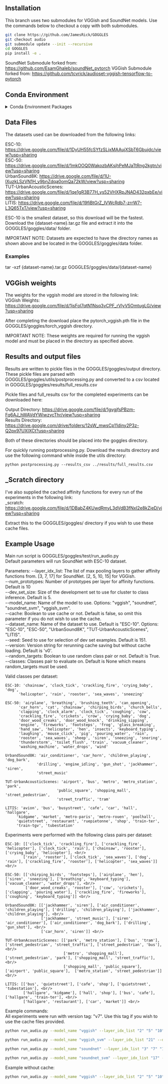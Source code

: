 ## Installation
This branch uses two submodules for VGGish and SoundNet models. Use the commands below to checkout a copy with both submodules.

```bash
git clone https://github.com/JamesRick/GOGGLES
git checkout audio
git submodule update --init --recursive
cd GOGGLES
pip install -e .
```

SoundNet Submodule forked from: https://github.com/EsamGhaleb/soundNet_pytorch
VGGish Submodule forked from: https://github.com/tcvrick/audioset-vggish-tensorflow-to-pytorch

## Conda Environment
<details>
<summary>Conda Environment Packages</summary>
    \_libgcc_mutex             0.1                        main
    args                      0.1.0                    pypi_0    pypi
    audioread                 2.1.8                    pypi_0    pypi
    bzip2                     1.0.8                h516909a_1    conda-forge
    ca-certificates           2019.9.11            hecc5488_0    conda-forge
    certifi                   2019.9.11                py37_0    conda-forge
    cffi                      1.13.2           py37h8022711_0    conda-forge
    chardet                   3.0.4                    pypi_0    pypi
    clint                     0.5.1                    pypi_0    pypi
    cycler                    0.10.0                   pypi_0    pypi
    decorator                 4.4.1                    pypi_0    pypi
    gettext                   0.19.8.1          hc5be6a0_1002    conda-forge
    goggles                   0.1                       dev_0    <develop>
    idna                      2.8                      pypi_0    pypi
    imageio                   2.6.1                    pypi_0    pypi
    joblib                    0.14.0                   pypi_0    pypi
    kiwisolver                1.1.0                    pypi_0    pypi
    libblas                   3.8.0               14_openblas    conda-forge
    libcblas                  3.8.0               14_openblas    conda-forge
    libffi                    3.2.1             he1b5a44_1006    conda-forge
    libflac                   1.3.1             hf484d3e_1002    conda-forge
    libgcc-ng                 9.1.0                hdf63c60_0
    libgfortran-ng            7.3.0                hdf63c60_2    conda-forge
    liblapack                 3.8.0               14_openblas    conda-forge
    libllvm8                  8.0.1                hc9558a2_0    conda-forge
    libogg                    1.3.2             h14c3975_1001    conda-forge
    libopenblas               0.3.7                h6e990d7_3    conda-forge
    librosa                   0.7.1                    pypi_0    pypi
    libsndfile                1.0.28            hf484d3e_1000    conda-forge
    libstdcxx-ng              9.1.0                hdf63c60_0
    libvorbis                 1.3.5             h14c3975_1001    conda-forge
    llvmlite                  0.30.0           py37h8b12597_1    conda-forge
    matplotlib                3.1.1                    pypi_0    pypi
    ncurses                   6.1               hf484d3e_1002    conda-forge
    networkx                  2.4                      pypi_0    pypi
    numba                     0.46.0           py37hb3f55d8_1    conda-forge
    numpy                     1.17.4                   pypi_0    pypi
    openssl                   1.1.1d               h516909a_0    conda-forge
    pafy                      0.5.4                    pypi_0    pypi
    pandas                    0.25.3                   pypi_0    pypi
    pillow                    6.2.1                    pypi_0    pypi
    pip                       19.3.1                   py37_0    conda-forge
    pycparser                 2.19                     pypi_0    pypi
    pyparsing                 2.4.5                    pypi_0    pypi
    pysoundfile               0.10.2                  py_1001    conda-forge
    python                    3.7.3                h33d41f4_1    conda-forge
    python-dateutil           2.8.1                    pypi_0    pypi
    pytz                      2019.3                   pypi_0    pypi
    pywavelets                1.1.1                    pypi_0    pypi
    readline                  8.0                  hf8c457e_0    conda-forge
    requests                  2.22.0                   pypi_0    pypi
    resampy                   0.2.2                      py_0    conda-forge
    scikit-image              0.16.2                   pypi_0    pypi
    scikit-learn              0.21.3                   pypi_0    pypi
    scipy                     1.3.2            py37h921218d_0    conda-forge
    seaborn                   0.9.0                    pypi_0    pypi
    setuptools                41.6.0                   py37_1    conda-forge
    six                       1.13.0                   py37_0    conda-forge
    sk-video                  1.1.8                    pypi_0    pypi
    sox                       1.3.3                    pypi_0    pypi
    sqlite                    3.30.1               hcee41ef_0    conda-forge
    tk                        8.6.9             hed695b0_1003    conda-forge
    torch                     1.3.0                    pypi_0    pypi
    torchaudio                0.3.1                    pypi_0    pypi
    torchvision               0.4.1                    pypi_0    pypi
    tqdm                      4.38.0                   pypi_0    pypi
    urllib3                   1.25.7                   pypi_0    pypi
    wheel                     0.33.6                   py37_0    conda-forge
    xz                        5.2.4             h14c3975_1001    conda-forge
    youtube-dl                2019.11.5                pypi_0    pypi
    zlib                      1.2.11            h516909a_1006    conda-forge
<br/>

torchaudio is not required. <br/>
python version 3.7 was used. <br/>
You might experience issues with the soundfile module. Typical solutions involve downloading libsndfile. <br/>
If you are using anaconda3 try "conda install -c conda-forge soundfile" or "conda install -c conda-forge libsndfile" <br/>
If not use "sudo apt-get install libsndfile" or "sudo apt-get install libsndfile-dev" to download the appropriate package that is required by the soundfile module.
</details>


## Data Files
The datasets used can be downloaded from the following links:

ESC-10: https://drive.google.com/file/d/1DyUH55fcSYfzSLjxMAAujXSbT6Gbujdc/view?usp=sharing <br/>
ESC-50: https://drive.google.com/file/d/1mkOOQ0WakozbAKsjhPeMJaTtRng2kgtn/view?usp=sharing <br/>
UrbanSound8K: https://drive.google.com/file/d/1U-lXuzkLSzVN1H_y9bnZdqa0omQa72kW/view?usp=sharing <br/>
TUT-UrbanAcousticScenes: https://drive.google.com/file/d/1qe1gR3B77H_ys52VHXRpJNAD432pxbEe/view?usp=sharing <br/>
LITIS: https://drive.google.com/file/d/19fiBtGrZ_IVWcRdb7-zrrW7-L3Q65TxT/view?usp=sharing <br/>

ESC-10 is the smallest dataset, so this download will be the fastest. <br/>
Download the {dataset-name}.tar.gz file and extract it into the GOGGLES/goggles/data/ folder. <br/>

IMPORTANT NOTE: Datasets are expected to have the directory names as shown above and be located in the GOGGLES/goggles/data folder.

### Examples
tar -xzf {dataset-name}.tar.gz GOGGLES/goggles/data/{dataset-name}

## VGGish weights
The weights for the vggish model are stored in the following link: <br/>
VGGish Weights: https://drive.google.com/file/d/1jsFol7qtN1Nsq3vCPF_rVlyV5OmtugLG/view?usp=sharing <br/>

After completing the download place the pytorch_vggish.pth file in the GOGGLES/goggles/torch_vggish directory. <br/>

IMPORTANT NOTE: These weights are required for running the vggish model and must be placed in the directory as specified above. <br/>

## Results and output files
Results are written to pickle files in the GOGGLES/goggles/output directory. <br/>
These pickle files are parsed with GOGGLES/goggles/utils/postprocessing.py and converted to a csv located in GOGGLES/goggles/results/full_results.csv

Pickle files and full_results csv for the completed experiments can be downloaded here:

Output Directory: https://drive.google.com/file/d/1gvgjfsPBzm-Fq6AJ_hWAVdYWiwzycThr/view?usp=sharing <br/>
Results Directory: https://drive.google.com/drive/folders/12sW_mwsCp11diny2P3z-Q2px97UXIXCt?usp=sharing <br/>

Both of these directories should be placed into the goggles directory.

For quickly running postprocessing.py. Download the results directory and use the following command while inside the utils directory:

    python postprocessing.py --results_csv ../results/full_results.csv

## \_Scratch directory
I've also supplied the cached affinity functions for every run of the experiments in the following link: <br/>
\_scratch: https://drive.google.com/file/d/1DBabZ4KUwdRmyL3dVdB3fNxI2e8kZieD/view?usp=sharing <br/>

Extract this to the GOGGLES/goggles/ directory if you wish to use these cache files.

## Example Usage
Main run script is GOGGLES/goggles/test/run_audio.py <br/>
Default parameters will run SoundNet with ESC-10 dataset. <br/>

Parameters:
--layer_idx_list: The list of max pooling layers to gather affinity functions from. [3, 7, 17] for SoundNet. [2, 5, 10, 15] for VGGish. <br/>
--num_prototypes: Number of prototypes per layer for affinity functions. Default is 10 <br/>
--dev_set_size:   Size of the development set to use for cluster to class inference. Default is 5. <br/>
--model_name:     Name of the model to use. Options: "vggish", "soundnet", "soundnet_svm", "vggish_svm". <br/>
--cache:          Boolean to use cache or not. Default is false, so omit this parameter if you do not wish to use the cache. <br/>
--dataset_name:   Name of the dataset to use. Default is "ESC-10". Options: "ESC-10", "ESC-50", "UrbanSound8K", "TUT-UrbanAcousticScenes", "LITIS". <br/>
--seed:           Seed to use for selection of dev set examples. Default is 151. <br/>
--version:        Version string for rerunning cache saving but without cache loading. Default is 'v0'. <br/>
--random_targets: Boolean to use random class pair or not. Default is True. <br/>
--classes:        Classes pair to evaluate on. Default is None which means random_targets must be used. <br/>

Valid classes per dataset: <br/>

    ESC-10: 'chainsaw', 'clock_tick', 'crackling_fire', 'crying_baby', 'dog',
          'helicopter', 'rain', 'rooster', 'sea_waves', 'sneezing'

    ESC-50: 'airplane', 'breathing', 'brushing_teeth', 'can_opening',
          'car_horn', 'cat', 'chainsaw', 'chirping_birds', 'church_bells',
          'clapping', 'clock_alarm', 'clock_tick', 'coughing', 'cow',
          'crackling_fire', 'crickets', 'crow', 'crying_baby', 'dog',
          'door_wood_creaks', 'door_wood_knock', 'drinking_sipping',
          'engine', 'fireworks', 'footsteps', 'frog', 'glass_breaking',
          'hand_saw', 'helicopter', 'hen', 'insects', 'keyboard_typing',
          'laughing', 'mouse_click', 'pig', 'pouring_water', 'rain',
          'rooster', 'sea_waves', 'sheep', 'siren', 'sneezing', 'snoring',
          'thunderstorm', 'toilet_flush', 'train', 'vacuum_cleaner',
          'washing_machine', 'water_drops', 'wind'

    UrbandSound8K: 'air_conditioner', 'car_horn', 'children_playing', 'dog_bark',
                  'drilling', 'engine_idling', 'gun_shot', 'jackhammer', 'siren',
                  'street_music'

    TUT-UrbanAcousticScenes: 'airport', 'bus', 'metro', 'metro_station', 'park',
                           'public_square', 'shopping_mall', 'street_pedestrian',
                           'street_traffic', 'tram'

    LITIS: 'avion', 'bus', 'busystreet', 'cafe', 'car', 'hall', 'hallgare',
         'kidgame', 'market', 'metro-paris', 'metro-rouen', 'poolhall',
         'quietstreet', 'restaurant', 'ruepietonne', 'shop', 'train-ter',
         'train-tgv', 'tubestation'

Experiments were performed with the following class pairs per dataset: <br/>

    ESC-10: [['clock_tick', 'crackling_fire'], ['crackling_fire', 'helicopter'], ['clock_tick', 'rain'], ['chainsaw', 'rooster'], ['crying_baby', 'helicopter'], <br/>
            ['rain', 'rooster'], ['clock_tick', 'sea_waves'], ['dog', 'rain'], ['crackling_fire', 'rooster'], ['helicopter', 'sea_waves']] <br/>

    ESC-50: [['chirping_birds', 'footsteps'], ['airplane', 'hen'], ['siren', 'sneezing'], ['breathing', 'keyboard_typing'], ['vacuum_cleaner', 'water_drops'], <br/>
             ['door_wood_creaks', 'rooster'], ['cow', 'crickets'], ['clapping', 'pouring_water'], ['crackling_fire', 'fireworks'], ['coughing', 'keyboard_typing']] <br/>

    UrbandSound8K: [['jackhammer', 'siren'], ['air_conditioner', 'children_playing'], ['drilling', 'children_playing'], ['jackhammer', 'children_playing'], <br/>
                    ['jackhammer', 'street_music'], ['siren', 'air_conditioner'], ['air_conditioner', 'dog_bark'], ['drilling', 'gun_shot'], <br/>
                    ['car_horn', 'siren']] <br/>

    TUT-UrbanAcousticScenes: [['park', 'metro_station'], ['bus', 'tram'], ['street_pedestrian', 'street_traffic'], ['street_pedestrian', 'bus'], <br/>
                              ['metro', 'shopping_mall'], ['street_pedestrian', 'park'], ['shopping_mall', 'street_traffic'], <br/>
                              ['shopping_mall', 'public_square'], ['airport', 'public_square'],  ['metro_station', 'street_pedestrian']] <br/>

    LITIS: [['bus', 'quietstreet'], ['cafe', 'shop'], ['quietstreet', 'tubestation'], <br/>
            ['hallgare', 'kidgame'], ['hall', 'shop'], ['bus', 'cafe'], ['hallgare', 'train-ter'], <br/>
            ['hallgare', 'restaurant'], ['car', 'market']] <br/>

Example commands: <br/>
All experiments were run with version tag: "v7". Use this tag if you wish to use the cache files provided. <br/>
```bash
python run_audio.py --model_name "vggish" --layer_idx_list "2" "5" "10" "15" --dataset_name "ESC-10" --num_prototypes 5 --dev_set_size 5 --classes "chainsaw" "crackling_fire" --seed 1 --cache 1 --version "v7"
```
```bash
python run_audio.py --model_name "vggish_svm" --layer_idx_list "21" --dataset_name "ESC-10" --dev_set_size 5 --classes "chainsaw" "crackling_fire" --seed 1 --cache 1 --version "v7"
```
```bash
python run_audio.py --model_name "soundnet" --layer_idx_list "3" "7" "17" --dataset_name "ESC-10" --num_prototypes 5 --dev_set_size 5 --classes "chainsaw" "crackling_fire" --seed 1 --cache 1 --version "v7"
```
```bash
python run_audio.py --model_name "soundnet_svm" --layer_idx_list "17" --dataset_name "ESC-10" --dev_set_size 5 --classes "chainsaw" "crackling_fire" --seed 1 --cache 1 --version "v7"
```

Example without cache: <br/>
```bash
python run_audio.py --model_name "vggish" --layer_idx_list "2" "5" "10" "15" --dataset_name "ESC-10" --dev_set_size 5 --classes "chainsaw" "crackling_fire" --seed 1
```
